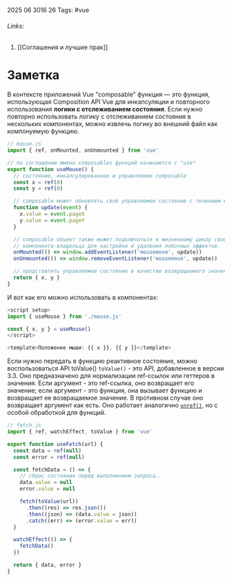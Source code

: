 2025 06 3016 26
Tags: #vue
###### Links: 
1) [[Соглашения и лучшие прак]]
# Заметка
В контексте приложений Vue "composable" функция — это функция, использующая Composition API Vue для инкапсуляции и повторного использования **логики с отслеживанием состояния**.
Если нужно повторно использовать логику с отслеживанием состояния в нескольких компонентах, можно извлечь логику во внешний файл как компонуемую функцию.
```js
// mouse.js
import { ref, onMounted, onUnmounted } from 'vue'

// по соглашению имена composables функций начинаются с "use"
export function useMouse() {
  // состояние, инкапсулированное и управляемое composable
  const x = ref(0)
  const y = ref(0)

  // composable может обновлять своё управляемое состояние с течением времени.
  function update(event) {
    x.value = event.pageX
    y.value = event.pageY
  }

  // composable объект также может подключаться к жизненному циклу своего
  // компонента-владельца для настройки и удаления побочных эффектов.
  onMounted(() => window.addEventListener('mousemove', update))
  onUnmounted(() => window.removeEventListener('mousemove', update))

  // представлять управляемое состояние в качестве возвращаемого значения
  return { x, y }
}
```
И вот как его можно использовать в компонентах:
```js
<script setup>
import { useMouse } from './mouse.js'

const { x, y } = useMouse()
</script>

<template>Положение мыши: {{ x }}, {{ y }}</template>
```
Если нужно передать в функцию реактивное состояние, можно воспользоваться API toValue()
`toValue()` - это API, добавленное в версии 3.3. Оно предназначено для нормализации ref-ссылок или геттеров в значения. Если аргумент - это ref-ссылка, оно возвращает его значение; если аргумент - это функция, она вызывает функцию и возвращает ее возвращаемое значение. В противном случае оно возвращает аргумент как есть. Оно работает аналогично [`unref()`](https://ru.vuejs.org/api/reactivity-utilities.html#unref), но с особой обработкой для функций.
```js
// fetch.js
import { ref, watchEffect, toValue } from 'vue'

export function useFetch(url) {
  const data = ref(null)
  const error = ref(null)

  const fetchData = () => {
    // сброс состояния перед выполнением запроса..
    data.value = null
    error.value = null

    fetch(toValue(url))
      .then((res) => res.json())
      .then((json) => (data.value = json))
      .catch((err) => (error.value = err))
  }

  watchEffect(() => {
    fetchData()
  })

  return { data, error }
}
```